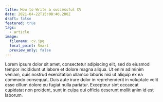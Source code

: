 ```yaml
---
title: How to Write a successful CV
date: 2021-04-22T15:08:46.280Z
draft: false
featured: true
tags:
  - article
image:
  filename: cv.jpg
  focal_point: Smart
  preview_only: false
---
```

Lorem ipsum dolor sit amet, consectetur adipiscing elit, sed do eiusmod tempor incididunt ut labore et dolore magna aliqua. Ut enim ad minim veniam, quis nostrud exercitation ullamco laboris nisi ut aliquip ex ea commodo consequat. Duis aute irure dolor in reprehenderit in voluptate velit esse cillum dolore eu fugiat nulla pariatur. Excepteur sint occaecat cupidatat non proident, sunt in culpa qui officia deserunt mollit anim id est laborum.